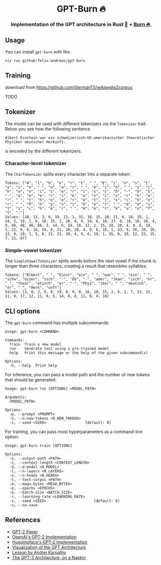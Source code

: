 <div align="center">

# GPT-Burn 🔥

### Implementation of the GPT architecture in Rust 🦀 + [Burn 🔥](https://burn.dev/).

</div>

## Usage

You can install `gpt-burn` with Nix:

```
nix run github:felix-andreas/gpt-burn
```

## Training

download from https://github.com/GermanT5/wikipedia2corpus

TODO

## Tokenizer

The model can be used with different tokenizers via the `Tokenizer` trait. Below you see how the following sentence

```
Albert Einstein war ein schweizerisch-US-amerikanischer theoretischer Physiker deutscher Herkunft.
```

is encoded by the different tokenizers.

### Character-level tokenizer

The `CharTokenizer` splits every character into a separate token:

```
Tokens: ["A", "l", "b", "e", "r", "t", " ", "E", "i", "n", "s", "t", "e", "i", "n", " ", "w", "a", "r", " ", "e", "i", "n", " ", "s", "c", "h", "w", "e", "i", "z", "e", "r", "i", "s", "c", "h", "-", "U", "S", "-", "a", "m", "e", "r", "i", "k", "a", "n", "i", "s", "c", "h", "e", "r", " ", "t", "h", "e", "o", "r", "e", "t", "i", "s", "c", "h", "e", "r", " ", "P", "h", "y", "s", "i", "k", "e", "r", " ", "d", "e", "u", "t", "s", "c", "h", "e", "r", " ", "H", "e", "r", "k", "u", "n", "f", "t", "."]
Values: [28, 13, 3, 6, 19, 21, 1, 32, 10, 15, 20, 21, 6, 10, 15, 1, 24, 2, 19, 1, 6, 10, 15, 1, 20, 4, 9, 24, 6, 10, 27, 6, 19, 10, 20, 4, 9, 66, 48, 46, 66, 2, 14, 6, 19, 10, 12, 2, 15, 10, 20, 4, 9, 6, 19, 1, 21, 9, 6, 16, 19, 6, 21, 10, 20, 4, 9, 6, 19, 1, 43, 9, 26, 20, 10, 12, 6, 19, 1, 5, 6, 22, 21, 20, 4, 9, 6, 19, 1, 35, 6, 19, 12, 22, 15, 7, 21, 67]
```

### Simple-vowel tokenizer

The `SimpleVowelTokenizer` splits words before the next vowel if the chunk is longer than three characters, creating a result that resembles syllables:

```
Tokens: ["Albert", " ", "Einst", "ein", " ", "war", " ", "ein", " ", "schw", "eizer", "isch", "-", "US", "-", "amer", "ikan", "isch", "er", " ", "theor", "etisch", "er", " ", "Phys", "iker", " ", "deutsch", "er", " ", "Herk", "unft"]
Values: [2, 0, 3, 9, 0, 19, 0, 9, 0, 16, 10, 15, 1, 6, 1, 7, 13, 15, 11, 0, 17, 12, 11, 0, 5, 14, 0, 8, 11, 0, 4, 18]
```

## CLI options

The `gpt-burn` command has multiple subcommands:

```
Usage: gpt-burn <COMMAND>

Commands:
  train  Train a new model
  run    Generate text using a pre-trained model
  help   Print this message or the help of the given subcommand(s)

Options:
  -h, --help  Print help
```

For inference, you can pass a model path and the number of new tokens that should be generated:

```
Usage: gpt-burn run [OPTIONS] <MODEL_PATH>

Arguments:
  <MODEL_PATH>

Options:
  -p, --prompt <PROMPT>
  -n, --n-new-tokens <N_NEW_TOKENS>
  -s, --seed <SEED>                  [default: 0]
```

For training, you can pass most hyperparameters as a command-line option:

```
Usage: gpt-burn train [OPTIONS]

Options:
  -o, --output-path <PATH>
  -c, --context-length <CONTEXT_LENGTH>
  -d, --d-model <D_MODEL>
  -l, --n-layers <N_LAYERS>
  -n, --n-heads <N_HEADS>
  -t, --text-corpus <PATH>
  -m, --mega-bytes <MEGA_BYTES>
  -e, --epochs <EPOCHS>
  -b, --batch-size <BATCH_SIZE>
  -r, --learning-rate <LEARNING_RATE>
  -s, --seed <SEED>                      [default: 0]
  -x, --no-save
```

## References

* [GPT-2 Paper](https://cdn.openai.com/better-language-models/language_models_are_unsupervised_multitask_learners.pdf)
* [OpenAI's GPT-2 Implementation](https://github.com/openai/gpt-2/blob/master/src/model.py)
* [Huggingface's GPT-2 Implementation](https://github.com/huggingface/transformers/blob/main/src/transformers/models/gpt2/modeling_gpt2.py)
* [Visualization of the GPT Architecture](https://en.wikipedia.org/wiki/Generative_pre-trained_transformer#/media/File:Full_GPT_architecture.svg)
* [Lesson by Andrej Karpathy](https://www.youtube.com/watch?v=kCc8FmEb1nY)
* [The GPT-3 Architecture, on a Napkin](https://dugas.ch/artificial_curiosity/GPT_architecture.html)
